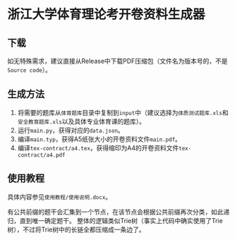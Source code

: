 # 浙江大学体育理论考开卷资料生成器
## 下载
如无特殊需求，建议直接从Release中下载PDF压缩包（文件名为版本号的，不是`Source code`）。
## 生成方法
1. 将需要的题库从`体育题库`目录中复制到`input`中（建议选择为`体质测试题库.xls`和`安全教育题库.xls`以及具体专业体育课的题库）。
1. 运行`main.py`，获得对应的`data.json`。
1. 编译`main.typ`，获得A5纸张大小的开卷资料文件`main.pdf`。
1. 编译`tex-contract/a4.tex`，获得缩印为A4的开卷资料文件`tex-contract/a4.pdf`

## 使用教程
具体内容参见`使用教程/使用说明.docx`。

有公共前缀的题干会汇集到一个节点，在该节点会根据公共前缀再次分类，如此递归，直到唯一确定题干。
整体的逻辑类似Trie树（事实上代码中确实使用了Trie树），不过将Trie树中的长链全都压缩成一条边了。
